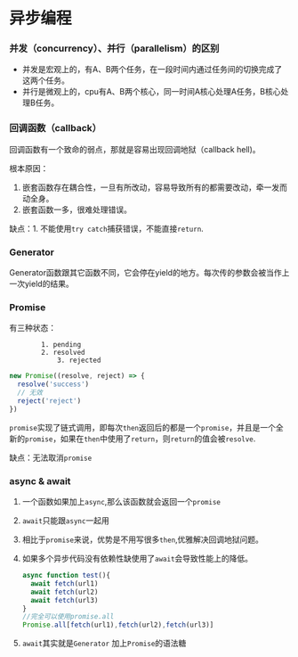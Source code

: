 # 异步编程

### 并发（concurrency）、并行（parallelism）的区别

* 并发是宏观上的，有A、B两个任务，在一段时间内通过任务间的切换完成了这两个任务。
* 并行是微观上的，cpu有A、B两个核心，同一时间A核心处理A任务，B核心处理B任务。

### 回调函数（callback）

回调函数有一个致命的弱点，那就是容易出现回调地狱（callback hell)。

根本原因：

1. 嵌套函数存在耦合性，一旦有所改动，容易导致所有的都需要改动，牵一发而动全身。
2. 嵌套函数一多，很难处理错误。

缺点：1. 不能使用```try catch```捕获错误，不能直接```return```.

### Generator

​	Generator函数跟其它函数不同，它会停在yield的地方。每次传的参数会被当作上一次yield的结果。

### Promise

有三种状态：

			1. pending
   			2. resolved
      			3. rejected

```javascript
new Promise((resolve, reject) => {
  resolve('success')
  // 无效
  reject('reject')
})
```

```promise```实现了链式调用，即每次```then```返回后的都是一个```promise```，并且是一个全新的```promise```，如果在```then```中使用了```return```，则```return```的值会被```resolve```.

缺点：无法取消```promise```

### async & await

1. 一个函数如果加上```async```,那么该函数就会返回一个```promise```

2. ```await```只能跟```async```一起用

3. 相比于```promise```来说，优势是不用写很多```then```,优雅解决回调地狱问题。

4. 如果多个异步代码没有依赖性缺使用了```await```会导致性能上的降低。

   ```javascript
   async function test(){
     await fetch(url1)
     await fetch(url2)
     await fetch(url3)
   }
   //完全可以使用promise.all
   Promise.all[fetch(url1),fetch(url2),fetch(url3)]
   ```

5. ```await```其实就是```Generator``` 加上```Promise```的语法糖





